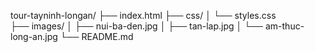tour-tayninh-longan/
├── index.html
├── css/
│   └── styles.css      
├── images/
│   ├── nui-ba-den.jpg
│   ├── tan-lap.jpg
│   └── am-thuc-long-an.jpg
└── README.md
